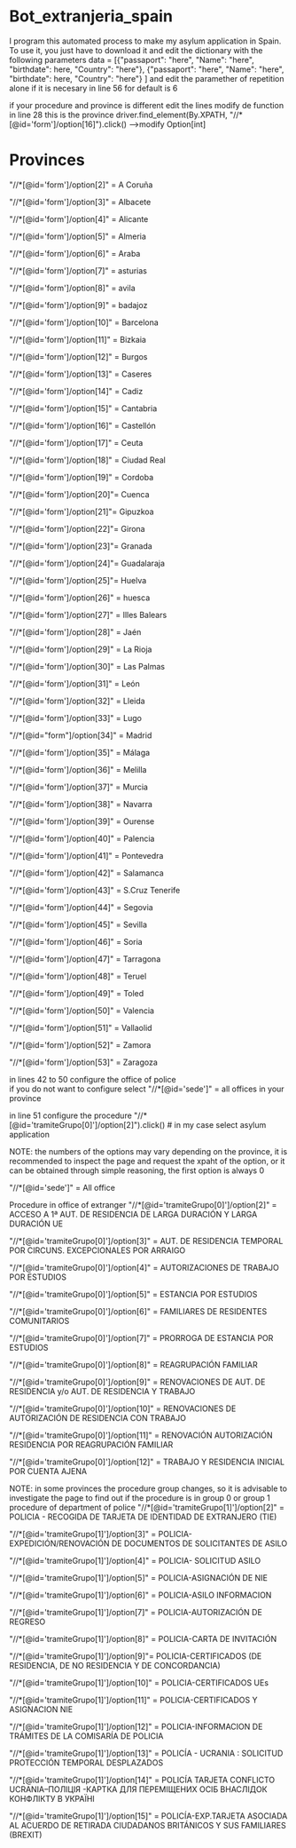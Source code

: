# Bot_extranjeria_spain

I program this automated process to make my asylum application in Spain.
To use it, you just have to download it and edit the dictionary with the following parameters
data = [{"passaport": "here", "Name": "here", "birthdate": here, "Country": "here"},
        {"passaport": "here", "Name": "here", "birthdate": here, "Country": "here"}
         ]
  and edit the paramether of repetition alone if it is necesary in line 56 for default is 6
  
if your procedure and province  is  different edit the lines
modify de function in line  28 this is the province
driver.find_element(By.XPATH, "//*[@id='form']/option[16]").click()
                                            -->modify Option[int] 
# Provinces
"//*[@id='form']/option[2]" = A Coruña

"//*[@id='form']/option[3]" = Albacete

"//*[@id='form']/option[4]" = Alicante

"//*[@id='form']/option[5]" = Almeria

"//*[@id='form']/option[6]" = Araba

"//*[@id='form']/option[7]" = asturias

"//*[@id='form']/option[8]" = avila

"//*[@id='form']/option[9]" =  badajoz

"//*[@id='form']/option[10]" = Barcelona

"//*[@id='form']/option[11]" = Bizkaia

"//*[@id='form']/option[12]" = Burgos

"//*[@id='form']/option[13]" = Caseres

"//*[@id='form']/option[14]" = Cadiz

"//*[@id='form']/option[15]" = Cantabria

"//*[@id='form']/option[16]" = Castellón

"//*[@id='form']/option[17]" = Ceuta

"//*[@id='form']/option[18]" = Ciudad Real

"//*[@id='form']/option[19]" = Cordoba

"//*[@id='form']/option[20]"=  Cuenca

"//*[@id='form']/option[21]"=  Gipuzkoa

"//*[@id='form']/option[22]"= Girona

"//*[@id='form']/option[23]"= Granada

"//*[@id='form']/option[24]"= Guadalaraja

"//*[@id='form']/option[25]"= Huelva

"//*[@id='form']/option[26]" = huesca

"//*[@id='form']/option[27]" = Illes Balears

"//*[@id='form']/option[28]" = Jaén

"//*[@id='form']/option[29]" = La Rioja

"//*[@id='form']/option[30]" = Las Palmas

"//*[@id='form']/option[31]" = León

"//*[@id='form']/option[32]" = Lleida

"//*[@id='form']/option[33]" = Lugo

"//*[@id="form"]/option[34]" = Madrid

"//*[@id='form']/option[35]" = Málaga

"//*[@id='form']/option[36]" = Melilla

"//*[@id='form']/option[37]" = Murcia

"//*[@id='form']/option[38]" = Navarra

"//*[@id='form']/option[39]" = Ourense

"//*[@id='form']/option[40]" = Palencia

"//*[@id='form']/option[41]" = Pontevedra

"//*[@id='form']/option[42]" = Salamanca

"//*[@id='form']/option[43]" = S.Cruz Tenerife

"//*[@id='form']/option[44]" = Segovia

"//*[@id='form']/option[45]" = Sevilla

"//*[@id='form']/option[46]" = Soria

"//*[@id='form']/option[47]" = Tarragona

"//*[@id='form']/option[48]" = Teruel

"//*[@id='form']/option[49]" = Toled

"//*[@id='form']/option[50]" = Valencia

"//*[@id='form']/option[51]" = Vallaolid

"//*[@id='form']/option[52]" = Zamora

"//*[@id='form']/option[53]" = Zaragoza

in lines 42 to 50 configure the office of police  
if you do not want to configure select "//*[@id='sede']" = all offices in your province

in line  51 configure the procedure
"//*[@id='tramiteGrupo[0]']/option[2]").click()  # in my case select asylum application

NOTE: the numbers of the options may vary depending on the province, it is recommended to inspect the page and request the xpaht of the option, or it can be obtained through simple reasoning, the first option is always 0

"//*[@id='sede']"  = All office

Procedure in office of extranger
"//*[@id='tramiteGrupo[0]']/option[2]" = ACCESO A 1ª AUT. DE RESIDENCIA DE LARGA DURACIÓN Y LARGA DURACIÓN UE

"//*[@id='tramiteGrupo[0]']/option[3]" = AUT. DE RESIDENCIA TEMPORAL POR CIRCUNS. EXCEPCIONALES POR ARRAIGO

"//*[@id='tramiteGrupo[0]']/option[4]" = AUTORIZACIONES DE TRABAJO POR ESTUDIOS

"//*[@id='tramiteGrupo[0]']/option[5]" = ESTANCIA POR ESTUDIOS

"//*[@id='tramiteGrupo[0]']/option[6]" = FAMILIARES DE RESIDENTES COMUNITARIOS

"//*[@id='tramiteGrupo[0]']/option[7]" = PRORROGA DE ESTANCIA POR ESTUDIOS

"//*[@id='tramiteGrupo[0]']/option[8]" = REAGRUPACIÓN FAMILIAR

"//*[@id='tramiteGrupo[0]']/option[9]" = RENOVACIONES DE AUT. DE RESIDENCIA  y/o  AUT. DE RESIDENCIA Y TRABAJO

"//*[@id='tramiteGrupo[0]']/option[10]" = RENOVACIONES DE AUTORIZACIÓN DE RESIDENCIA CON TRABAJO

"//*[@id='tramiteGrupo[0]']/option[11]" = RENOVACIÓN AUTORIZACIÓN RESIDENCIA POR REAGRUPACIÓN FAMILIAR

"//*[@id='tramiteGrupo[0]']/option[12]" = TRABAJO Y RESIDENCIA INICIAL POR CUENTA AJENA

NOTE: in some provinces the procedure group changes, so it is advisable to investigate the page to find out if the procedure is in group 0 or group 1
procedure of department of police
"//*[@id='tramiteGrupo[1]']/option[2]" = POLICIA - RECOGIDA DE TARJETA DE IDENTIDAD DE EXTRANJERO (TIE)

"//*[@id='tramiteGrupo[1]']/option[3]" = POLICIA- EXPEDICIÓN/RENOVACIÓN DE DOCUMENTOS DE SOLICITANTES DE ASILO

"//*[@id='tramiteGrupo[1]']/option[4]" = POLICIA- SOLICITUD ASILO

"//*[@id='tramiteGrupo[1]']/option[5]" = POLICIA-ASIGNACIÓN DE NIE

"//*[@id='tramiteGrupo[1]']/option[6]" = POLICIA-ASILO INFORMACION 

"//*[@id='tramiteGrupo[1]']/option[7]" = POLICIA-AUTORIZACIÓN DE REGRESO

"//*[@id='tramiteGrupo[1]']/option[8]" = POLICIA-CARTA DE INVITACIÓN

"//*[@id='tramiteGrupo[1]']/option[9]"= POLICIA-CERTIFICADOS (DE RESIDENCIA, DE NO RESIDENCIA Y DE CONCORDANCIA)

"//*[@id='tramiteGrupo[1]']/option[10]" = POLICIA-CERTIFICADOS UEs

"//*[@id='tramiteGrupo[1]']/option[11]" = POLICIA-CERTIFICADOS Y ASIGNACION NIE

"//*[@id='tramiteGrupo[1]']/option[12]" = POLICIA-INFORMACION DE TRÁMITES DE LA COMISARÍA DE POLICIA

"//*[@id='tramiteGrupo[1]']/option[13]" = POLICÍA - UCRANIA : SOLICITUD PROTECCIÓN TEMPORAL DESPLAZADOS

"//*[@id='tramiteGrupo[1]']/option[14]" = POLICÍA TARJETA CONFLICTO UCRANIA–ПОЛІЦІЯ -КАРТКА ДЛЯ ПЕРЕМІЩЕНИХ ОСІБ ВНАСЛІДОК КОНФЛІКТУ В УКРАЇНІ

"//*[@id='tramiteGrupo[1]']/option[15]" = POLICÍA-EXP.TARJETA ASOCIADA AL ACUERDO DE RETIRADA CIUDADANOS BRITÁNICOS Y SUS FAMILIARES (BREXIT)
